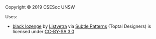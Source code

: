 Copyright &copy; 2019 CSESoc UNSW

Uses:
- [black lozenge](https://www.toptal.com/designers/subtlepatterns/%d0%b2lack-lozenge/) by 
[Listvetra](http://www.listvetra.ru/) via [Subtle Patterns](https://www.toptal.com/designers/subtlepatterns/%d0%b2lack-lozenge/) (Toptal Designers) is licensed under [CC-BY-SA 3.0](https://creativecommons.org/licenses/by-sa/3.0/au/
)

